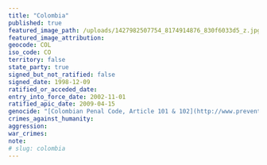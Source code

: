 ```yaml
---
title: "Colombia"
published: true
featured_image_path: /uploads/1427982507754_8174914876_830f6033d5_z.jpg
featured_image_attribution:
geocode: COL
iso_code: CO
territory: false
state_party: true
signed_but_not_ratified: false
signed_date: 1998-12-09
ratified_or_acceded_date:
entry_into_force_date: 2002-11-01
ratified_apic_date: 2009-04-15
genocide: "[Colombian Penal Code, Article 101 & 102](http://www.preventgenocide.org/es/derecho/codigos/colombia.htm)"
crimes_against_humanity:
aggression:
war_crimes:
note:
# slug: colombia
---
```

